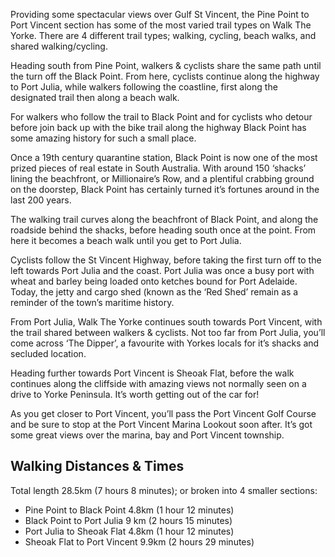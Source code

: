 Providing some spectacular views over Gulf St Vincent, the Pine Point to Port Vincent section has some of the most varied trail types on Walk The Yorke.  There are 4 different trail types; walking, cycling, beach walks, and shared walking/cycling.

Heading south from Pine Point, walkers & cyclists share the same path until the turn off the Black Point.   From here, cyclists continue along the highway to Port Julia, while walkers following the coastline, first along the designated trail then along a beach walk.

For walkers who follow the trail to Black Point  and for cyclists who detour before join back up with the bike trail along the highway  Black Point has some amazing history for such a small place.

Once a 19th century quarantine station, Black Point is now one of the most prized pieces of real estate in South Australia.  With around 150 ‘shacks’ lining the beachfront, or Millionaire’s Row, and a plentiful crabbing ground on the doorstep, Black Point has certainly turned it’s fortunes around in the last 200 years.

The walking trail curves along the beachfront of Black Point, and along the roadside behind the shacks, before heading south once at the point.  From here it becomes a beach walk until you get to Port Julia.

Cyclists follow the St Vincent Highway, before taking the first turn off to the left towards Port Julia and the coast.  Port Julia was once a busy port with wheat and barley being loaded onto ketches bound for Port Adelaide. Today, the jetty and cargo shed (known as the ‘Red Shed’ remain as a reminder of the town’s maritime history.

From Port Julia, Walk The Yorke continues south towards Port Vincent, with the trail shared between walkers & cyclists.  Not too far from Port Julia, you’ll come across ‘The Dipper’, a favourite with Yorkes locals for it’s shacks and secluded location.

Heading further towards Port Vincent is Sheoak Flat, before the walk continues along the cliffside with amazing views not normally seen on a drive to Yorke Peninsula.  It’s worth getting out of the car for!

As you get closer to Port Vincent, you’ll pass the Port Vincent Golf Course and be sure to stop at the Port Vincent Marina Lookout soon after.  It’s got some great views over the marina, bay and Port Vincent township.

## Walking Distances & Times
Total length 28.5km (7 hours 8 minutes); or broken into 4 smaller sections:

- Pine Point to Black Point 4.8km (1 hour 12 minutes)
- Black Point to Port Julia 9 km (2 hours 15 minutes)
- Port Julia to Sheoak Flat 4.8km (1 hour 12 minutes)
- Sheoak Flat to Port Vincent 9.9km (2 hours 29 minutes)
